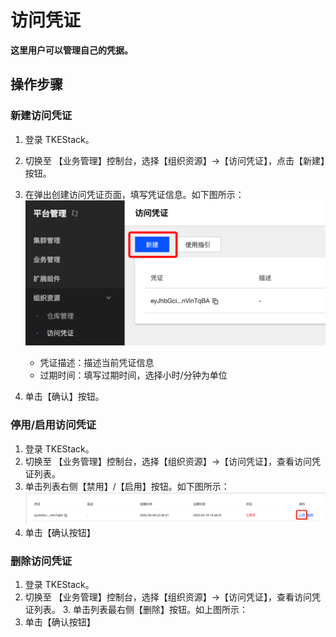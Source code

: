 # 访问凭证
**这里用户可以管理自己的凭据。**

## 操作步骤
### 新建访问凭证
  1. 登录 TKEStack。
  2. 切换至 【业务管理】控制台，选择【组织资源】->【访问凭证】，点击【新建】按钮。
  3. 在弹出创建访问凭证页面，填写凭证信息。如下图所示：
      ![创建访问凭证](../../../../../images/新建访问凭证-resource.png)
      * 凭证描述：描述当前凭证信息
      * 过期时间：填写过期时间，选择小时/分钟为单位

  4. 单击【确认】按钮。
### 停用/启用访问凭证
  1. 登录 TKEStack。
  2. 切换至 【业务管理】控制台，选择【组织资源】->【访问凭证】，查看访问凭证列表。
  3. 单击列表右侧【禁用】/【启用】按钮。如下图所示：
      ![禁用启用按钮](../../../../../images/禁用启用-resource.png)
  4. 单击【确认按钮】
### 删除访问凭证
  1. 登录 TKEStack。
  2. 切换至 【业务管理】控制台，选择【组织资源】->【访问凭证】，查看访问凭证列表。
    3. 单击列表最右侧【删除】按钮。如上图所示：
  4. 单击【确认按钮】
